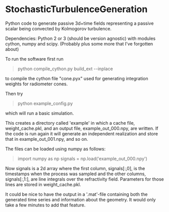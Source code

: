 # StochasticTurbulenceGeneration
Python code to generate passive 3d+time fields representing a passive scalar being convected by Kolmogorov turbulence.

Dependencies:
Python 2 or 3 (should be version agnostic) with modules cython, numpy and scipy.
(Probably plus some more that I've forgotten about)

To run the software first run
> python compile_cython.py build_ext --inplace

to compile the cython file "cone.pyx" used for generating integration weights for radiometer cones.

Then try
> python example_config.py

which will run a basic simulation.


This creates a directory called 'example' in which a cache file, weight_cache.pkl, and an output file, example_out_000.npy, are written. If the code is run again it will generate an independent realization and store that in example_out_001.npy, and so on.

The files can be loaded using numpy as follows:
> import numpy as np
> signals = np.load('example_out_000.npy')

Now signals is a 2d array where the first column, signals[:,0], is the timestamps when the process was sampled and the other columns, signals[:,1:], are line integrals over the refractivity field. Parameters for those lines are stored in weight_cache.pkl.

It could be nice to have the output in a '.mat'-file containing both the generated time series and information about the geometry. It would only take a few minutes to add that feature.
